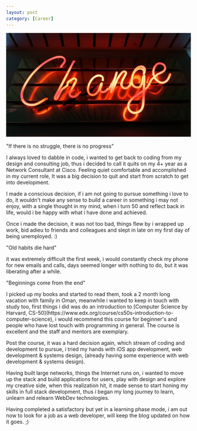```yaml
---
layout: post
category: [Career]
---
```


![neon logo saying change](/assets/images/career-change.jpg)


 <p class="highlight-left quote">"If there is no struggle, there is no progress"</p>

I always loved to dabble in code, i wanted to get back to coding from my design and consulting job, thus i decided to call it quits on my 4+ year as a Network Consultant at Cisco. Feeling quiet comfortable and accomplished in my current role, It was a big decision to quit and start from scratch to get into development.

I made a conscious decision, if i am not going to pursue something i love to do, it wouldn't make any sense to build a career in something i may not enjoy, with a single thought in my mind, when i turn 50 and reflect back in life, would i be happy with what i have done and achieved.

Once i made the decision, it was not too bad, things flew by i wrapped up work, bid adieu to friends and colleagues and slept in late on my first day of being unemployed. :) 
<p class="highlight-left quote">"Old habits die hard"</p>
it was extremely difficult the first week, i would constantly check my phone for new emails and calls, days seemed longer with nothing to do, but it was liberating after a while.
<p class="highlight-left quote">"Beginnings come from the end"</p>
I picked up my books and started to read them, took a 2 month long vacation with family in Oman, meanwhile i wanted to keep in touch with study too, first things i did was do an introduction to [Computer Science by Harvard, CS-50](https://www.edx.org/course/cs50s-introduction-to-computer-science), i would recommend this course for beginner's and people who have lost touch with programming in general. The course is excellent and the staff and mentors are exemplary.

Post the course, it was a hard decision again, which stream of coding and development to pursue, i tried my hands with iOS app development, web development & systems design, (already having some experience with web development & systems design).

Having built large networks, things the Internet runs on, i wanted to move up the stack and build applications for users, play with design and explore my creative side, when this realization hit, it made sense to start honing my skills in full stack development, thus i began my long journey to learn, unlearn and relearn WebDev technologies.

Having completed a satisfactory but yet in a learning phase mode, i am out now to look for a job as a web developer, will keep the blog updated on how it goes. ;)